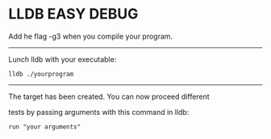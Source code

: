 # LLDB EASY DEBUG

Add he flag -g3 when you compile your program.

<hr>

Lunch lldb with your executable:

```lldb ./yourprogram ```
<hr>

The target has been created. You can now proceed different

tests by passing arguments with this command in lldb:


```run "your arguments" ```
